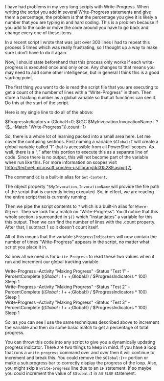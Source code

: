  

I have had problems in my very long scripts with Write-Progress. When writing the script you add in several Write-Progress statements and give them a percentage, the problem is that the percentage you give it is likely a number that you are typing in and hard coding. This is a problem because if you add to the code or move the code around you have to go back and change every one of these items.

In a recent script I wrote that was just over 300 lines I had to repeat this process 5 times which was really frustrating, so I thought up a way to make sure I don’t have to do it again.

Now, I should state beforehand that this process only works if each write-progress is executed once and only once. Any changes to that means you may need to add some other intelligence, but in general I think this is a good starting point.

The first thing you want to do is read the script file that you are executing to get a count of the number of lines with a “Write-Progress” in them. Then store a tracking number as a global variable so that all functions can see it. Do this at the start of the script.

Here is my single line to do all of the above:

$ProgressIndicators \= $($Global:I\=0; $(GC $MyInvocation.InvocationName | ? {[$\_][1] \-Match "Write-Progress"}).count \-1)

So, there is a whole lot of learning packed into a small area here. Let me cover the confusing sections. First naming a variable `$Global:I` will create a global variable called “I” that is accessible from all PowerShell scopes. As well, there is a “;” after this portion to execute this as a separate line of code. Since there is no output, this will not become part of the variable when run like this. For more information on scopes visit [http://technet.microsoft.com/en-us/library/dd315289.aspx][2].

The command `GC` is a built-in alias for `Get-Content`.

The object property “`$MyInvocation.InvocationName` will provide the file path of the script that is currently being executed. So, in effect, we are reading the entire script that is currently running.

Then we pipe the script contents to `?` which is a built-in alias for `Where-Object`. Then we look for a match on “Write-Progress”. You’ll notice that this whole section is surrounded in `$()` which “Instantiates” a variable for this this output. Then we can find the number of lines with the .count property. After that, I subtract 1 so it doesn’t count itself.

All of this means that the variable `$ProgressIndicators` will now contain the number of times “Write-Progress” appears in the script, no matter what script you place it in.

So now all we need is for `Write-Progress` to read these two values when it run and increment our global tracking variable.

Write-Progress \-Activity "Making Progress" \-Status "Test 1" \-PercentComplete $($($Global:I++;$Global:I) / $ProgressIndicators \* 100)  
Sleep 1  
Write-Progress \-Activity "Making Progress" \-Status "Test 2" \-PercentComplete $($($Global:I++;$Global:I) / $ProgressIndicators \* 100)  
Sleep 1  
Write-Progress \-Activity "Making Progress" \-Status "Test 3" \-PercentComplete $($($Global:I++;$Global:I) / $ProgressIndicators \* 100)  
Sleep 1

So, as you can see I use the same techniques described above to increment the variable and then do some basic match to get a percentage of total progress.

You can throw this code into any script to give you a dynamically updating progress indicator. There are two things to keep in mind. If you have a loop that runs a `write-progress` command over and over then it will continue to increment and break this. You could remove the `$Global:I++` portion or make a sub progress bar to correctly display the progress of the loop. Also, you might skip a `write-progress` line due to an `IF` statement. If so maybe you could increment the value of `$Global:I` in an `ELSE` statement.

[1]: about:blank
[2]: http://technet.microsoft.com/en-us/library/dd315289.aspx